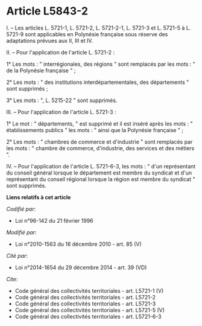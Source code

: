 # Article L5843-2

I. – Les articles L. 5721-1, L. 5721-2, L. 5721-2-1, L. 5721-3 et L. 5721-5 à L. 5721-9 sont applicables en Polynésie
française sous réserve des adaptations prévues aux II, III et IV.

II. – Pour l'application de l'article L. 5721-2 :

1° Les mots : " interrégionales, des régions " sont remplacés par les mots : " de la Polynésie française " ;

2° Les mots : " des institutions interdépartementales, des départements " sont supprimés ;

3° Les mots : ", L. 5215-22 " sont supprimés.

III. – Pour l'application de l'article L. 5721-3 :

1° Le mot : " départements, " est supprimé et il est inséré après les mots : " établissements publics " les mots : " ainsi
que la Polynésie française " ;

2° Les mots : " chambres de commerce et d'industrie " sont remplacés par les mots : " chambre de commerce, d'industrie, des
services et des métiers ".

IV. – Pour l'application de l'article L. 5721-6-3, les mots : " d'un représentant du conseil général lorsque le département
est membre du syndicat et d'un représentant du conseil régional lorsque la région est membre du syndicat " sont supprimés.

**Liens relatifs à cet article**

_Codifié par_:

  - Loi n°96-142 du 21 février 1996

_Modifié par_:

  - Loi n°2010-1563 du 16 décembre 2010 - art. 85 (V)

_Cité par_:

  - Loi n°2014-1654 du 29 décembre 2014 - art. 39 (VD)

_Cite_:

  - Code général des collectivités territoriales - art. L5721-1 (V)
  - Code général des collectivités territoriales - art. L5721-2
  - Code général des collectivités territoriales - art. L5721-3
  - Code général des collectivités territoriales - art. L5721-5 (V)
  - Code général des collectivités territoriales - art. L5721-6-3
